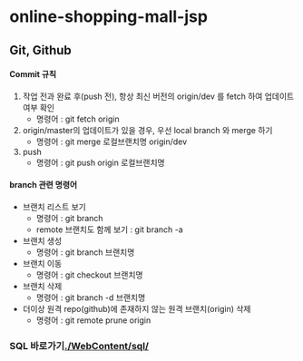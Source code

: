 # online-shopping-mall-jsp 
## Git, Github
#### Commit 규칙
<ol>
 <li>
  작업 전과 완료 후(push 전), 항상 최신 버전의 origin/dev 를 fetch 하여 업데이트 여부 확인
  <ul>
    <li>명령어 : git fetch origin</li>
  </ul>
 </li>
 <li>
  origin/master의 업데이트가 있을 경우, 우선 local branch 와 merge 하기
  <ul>
   <li>명령어 : git merge 로컬브랜치명 origin/dev</li>
  </ul>
 </li>
 <li>
   push
   <ul>
    <li>명령어 : git push origin 로컬브랜치명</li>
   </ul>
 </li>
</ol>

#### branch 관련 명령어
<ul>
  <li>
  브랜치 리스트 보기
   <ul>
    <li>명령어 : git branch</li>
    <li>remote 브랜치도 함께 보기 : git branch -a</li>
  </ul>
 </li>
 <li>
  브랜치 생성
   <ul>
    <li>명령어 : git branch 브랜치명</li>
  </ul>
 </li>
  <li>
  브랜치 이동
  <ul>
   <li>명령어 : git checkout 브랜치명</li>
  </ul>
 </li>
 <li>
  브랜치 삭제
  <ul>
   <li>명령어 : git branch -d 브랜치명</li>
  </ul>
 </li>
  <li>
  더이상 원격 repo(github)에 존재하지 않는 원격 브랜치(origin) 삭제
  <ul>
   <li>명령어 : git remote prune origin</li>
  </ul>
 </li>
 </ul>


### SQL 바로가기[./WebContent/sql/](./WebContent/sql/)
